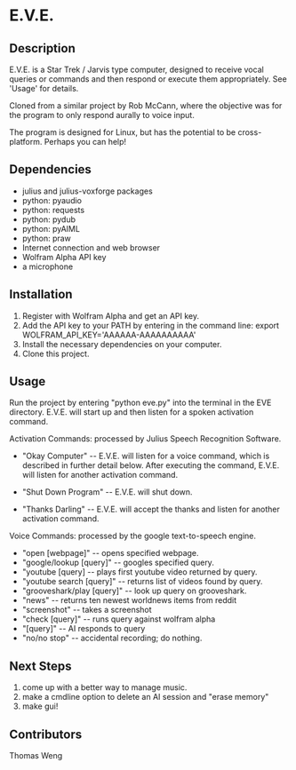 E.V.E.
======

Description
-----------
E.V.E. is a Star Trek / Jarvis type computer, designed to receive vocal queries or commands and then respond or execute them appropriately. See 'Usage' for details.

Cloned from a similar project by Rob McCann, where the objective was for the program to only respond aurally to voice input.

The program is designed for Linux, but has the potential to be cross-platform. Perhaps you can help!

Dependencies
------------
*	julius and julius-voxforge packages
*	python: pyaudio
*	python: requests
*	python: pydub
*	python: pyAIML
* 	python: praw
*	Internet connection and web browser
*	Wolfram Alpha API key
*	a microphone

Installation
------------
1. 	Register with Wolfram Alpha and get an API key.
2. 	Add the API key to your PATH by entering in the command line:
		export WOLFRAM_API_KEY='AAAAAA-AAAAAAAAAA'
3. 	Install the necessary dependencies on your computer.
2. 	Clone this project.	

Usage
-----
Run the project by entering "python eve.py" into the terminal in the EVE directory.
E.V.E. will start up and then listen for a spoken activation command. 

Activation Commands:
  processed by Julius Speech Recognition Software.

*	"Okay Computer" 			-- E.V.E. will listen for a voice command, 
								which is described in further detail below. 
								After executing the command, E.V.E. will 
								listen for another activation command. 

*	"Shut Down Program" 		-- E.V.E. will shut down.

*	"Thanks Darling" 			-- E.V.E. will accept the thanks and listen for another 							   	activation command.

Voice Commands:
  processed by the google text-to-speech engine.

*	"open [webpage]" 			-- opens specified webpage.
*	"google/lookup [query]"		-- googles specified query.
*	"youtube [query]			-- plays first youtube video returned by query.
*	"youtube search [query]"	-- returns list of videos found by query.
*	"grooveshark/play [query]"	-- look up query on grooveshark.
*	"news"						-- returns ten newest worldnews items from reddit
*	"screenshot"				-- takes a screenshot
*	"check [query]"				-- runs query against wolfram alpha
*	"[query]"					-- AI responds to query
*	"no/no stop"				-- accidental recording; do nothing.


Next Steps
----------
1. 	come up with a better way to manage music.
2. 	make a cmdline option to delete an AI session and "erase memory"
3. 	make gui!

Contributors
------------
Thomas Weng